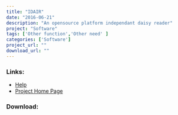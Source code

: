 ```yaml
---
title: "IDAIR"
date: "2016-06-21"
description: "An opensource platform independant daisy reader"
project: "Software"
tags: ['Other function','Other need' ]
categories: ['Software']
project_url: ""
download_url: ""
---
```



### Links:
- <a href="http://www.oatsoft.org/Software/idair/help">Help</a>
- <a href="http://idair.sourceforge.net/">Project Home Page</a>

### Download:  